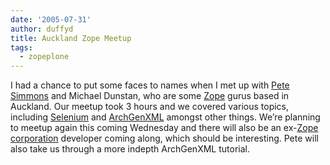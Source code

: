 ```yaml
---
date: '2005-07-31'
author: duffyd
title: Auckland Zope Meetup
tags:
  - zopeplone
---
```


I had a chance to put some faces to names when I met up with [Pete Simmons](https://href.li/?http://www.bcmpweb.com) and Michael Dunstan, who are some [Zope](https://href.li/?http://www.zope.org) gurus based in Auckland. Our meetup took 3 hours and we covered various topics, including [Selenium](https://href.li/?http://selenium.thoughtworks.com/index.html) and [ArchGenXML](https://href.li/?http://www.google.com/search?q=archgenxml) amongst other things. We’re planning to meetup again this coming Wednesday and there will also be an ex-[Zope corporation](https://href.li/?http://www.zope.com) developer coming along, which should be interesting. Pete will also take us through a more indepth ArchGenXML tutorial.
